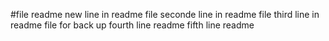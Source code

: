 #file readme
new line in readme file
seconde line in readme file
third line in readme file for  back up 
fourth line readme 
fifth line readme
